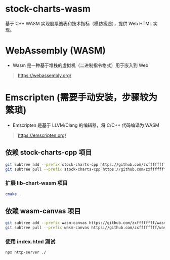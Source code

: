 # stock-charts-wasm
 基于 C++ WASM 实现股票图表和技术指标（模仿富途），提供 Web HTML 实现。

# WebAssembly (WASM)
- Wasm 是一种基于堆栈的虚拟机（二进制指令格式）用于嵌入到 Web
> https://webassembly.org/

# Emscripten (需要手动安装，步骤较为繁琐)
- Emscripten 是基于 LLVM/Clang 的编辑器，将 C/C++ 代码编译为 WASM
> https://emscripten.org/

## 依赖 stock-charts-cpp 项目
```bash
git subtree add --prefix stock-charts-cpp https://github.com/zxffffffff/stock-charts-cpp.git main --squash
git subtree pull --prefix stock-charts-cpp https://github.com/zxffffffff/stock-charts-cpp.git main --squash
```

### 扩展 lib-chart-wasm 项目
```bash
cmake .
```

## 依赖 wasm-canvas 项目
```bash
git subtree add --prefix wasm-canvas https://github.com/zxffffffff/wasm-canvas.git master --squash
git subtree pull --prefix wasm-canvas https://github.com/zxffffffff/wasm-canvas.git master --squash
```

### 使用 index.html 测试
```bash
npx http-server ./ 
```
